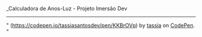 _Calculadora de Anos-Luz - Projeto Imersão Dev

----------------------------------------------

" (https://codepen.io/tassiasantosdev/pen/KKBrOVp) by [tassia](https://codepen.io/tassiasantosdev) on [CodePen](https://codepen.io). "
